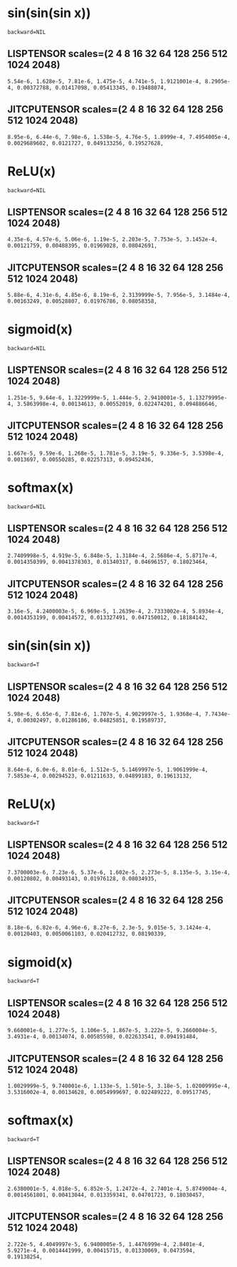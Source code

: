 

# sin(sin(sin x))

`backward=NIL`

## LISPTENSOR scales=(2 4 8 16 32 64 128 256 512 1024 2048)

`5.54e-6, 1.628e-5, 7.81e-6, 1.475e-5, 4.741e-5, 1.9121001e-4, 8.2905e-4, 0.00372788, 0.01417098, 0.05413345, 0.19488074, `

## JITCPUTENSOR scales=(2 4 8 16 32 64 128 256 512 1024 2048)

`8.95e-6, 6.44e-6, 7.98e-6, 1.538e-5, 4.76e-5, 1.8999e-4, 7.4954005e-4, 0.0029689602, 0.0121727, 0.049133256, 0.19527628, `

# ReLU(x)

`backward=NIL`

## LISPTENSOR scales=(2 4 8 16 32 64 128 256 512 1024 2048)

`4.35e-6, 4.57e-6, 5.06e-6, 1.19e-5, 2.203e-5, 7.753e-5, 3.1452e-4, 0.00121759, 0.00488395, 0.01969028, 0.08042691, `

## JITCPUTENSOR scales=(2 4 8 16 32 64 128 256 512 1024 2048)

`5.88e-6, 4.31e-6, 4.85e-6, 8.19e-6, 2.3139999e-5, 7.956e-5, 3.1484e-4, 0.00163249, 0.00528807, 0.01976786, 0.08058358, `

# sigmoid(x)

`backward=NIL`

## LISPTENSOR scales=(2 4 8 16 32 64 128 256 512 1024 2048)

`1.251e-5, 9.64e-6, 1.3229999e-5, 1.444e-5, 2.9410001e-5, 1.13279995e-4, 3.5863998e-4, 0.00134613, 0.00552019, 0.022474201, 0.094886646, `

## JITCPUTENSOR scales=(2 4 8 16 32 64 128 256 512 1024 2048)

`1.667e-5, 9.59e-6, 1.268e-5, 1.781e-5, 3.19e-5, 9.336e-5, 3.5398e-4, 0.0013697, 0.00550285, 0.02257313, 0.09452436, `

# softmax(x)

`backward=NIL`

## LISPTENSOR scales=(2 4 8 16 32 64 128 256 512 1024 2048)

`2.7409998e-5, 4.919e-5, 6.848e-5, 1.3184e-4, 2.5686e-4, 5.8717e-4, 0.0014350399, 0.0041378303, 0.01340317, 0.04696157, 0.18023464, `

## JITCPUTENSOR scales=(2 4 8 16 32 64 128 256 512 1024 2048)

`3.16e-5, 4.2400003e-5, 6.969e-5, 1.2639e-4, 2.7333002e-4, 5.8934e-4, 0.0014353199, 0.00414572, 0.013327491, 0.047150012, 0.18184142, `

# sin(sin(sin x))

`backward=T`

## LISPTENSOR scales=(2 4 8 16 32 64 128 256 512 1024 2048)

`5.98e-6, 6.65e-6, 7.81e-6, 1.707e-5, 4.9029997e-5, 1.9368e-4, 7.7434e-4, 0.00302497, 0.01286186, 0.04825851, 0.19589737, `

## JITCPUTENSOR scales=(2 4 8 16 32 64 128 256 512 1024 2048)

`8.64e-6, 6.0e-6, 8.01e-6, 1.512e-5, 5.1469997e-5, 1.9061999e-4, 7.5853e-4, 0.00294523, 0.01211633, 0.04899183, 0.19613132, `

# ReLU(x)

`backward=T`

## LISPTENSOR scales=(2 4 8 16 32 64 128 256 512 1024 2048)

`7.3700003e-6, 7.23e-6, 5.37e-6, 1.602e-5, 2.273e-5, 8.135e-5, 3.15e-4, 0.00120802, 0.00493143, 0.01976128, 0.08034935, `

## JITCPUTENSOR scales=(2 4 8 16 32 64 128 256 512 1024 2048)

`8.18e-6, 6.82e-6, 4.96e-6, 8.27e-6, 2.3e-5, 9.015e-5, 3.1424e-4, 0.00120403, 0.0050061103, 0.020412732, 0.08190339, `

# sigmoid(x)

`backward=T`

## LISPTENSOR scales=(2 4 8 16 32 64 128 256 512 1024 2048)

`9.660001e-6, 1.277e-5, 1.106e-5, 1.867e-5, 3.222e-5, 9.2660004e-5, 3.4931e-4, 0.00134074, 0.00585598, 0.022633541, 0.094191484, `

## JITCPUTENSOR scales=(2 4 8 16 32 64 128 256 512 1024 2048)

`1.0029999e-5, 9.740001e-6, 1.133e-5, 1.501e-5, 3.18e-5, 1.02009995e-4, 3.5316002e-4, 0.00134628, 0.0054999697, 0.022489222, 0.09517745, `

# softmax(x)

`backward=T`

## LISPTENSOR scales=(2 4 8 16 32 64 128 256 512 1024 2048)

`2.6380001e-5, 4.018e-5, 6.852e-5, 1.2472e-4, 2.7401e-4, 5.8749004e-4, 0.0014561801, 0.00413044, 0.013359341, 0.04701723, 0.18030457, `

## JITCPUTENSOR scales=(2 4 8 16 32 64 128 256 512 1024 2048)

`2.722e-5, 4.4049997e-5, 6.9400005e-5, 1.4476999e-4, 2.8401e-4, 5.9271e-4, 0.0014441999, 0.00415715, 0.01330069, 0.0473594, 0.19138254, `